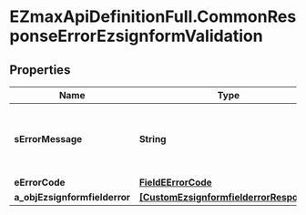 # EZmaxApiDefinitionFull.CommonResponseErrorEzsignformValidation

## Properties

Name | Type | Description | Notes
------------ | ------------- | ------------- | -------------
**sErrorMessage** | **String** | The message giving details about the error | 
**eErrorCode** | [**FieldEErrorCode**](FieldEErrorCode.md) |  | 
**a_objEzsignformfielderror** | [**[CustomEzsignformfielderrorResponse]**](CustomEzsignformfielderrorResponse.md) |  | 



